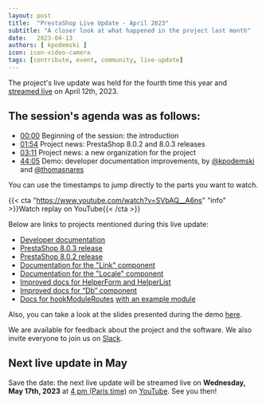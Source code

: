 ```yaml
---
layout: post
title:  "PrestaShop Live Update - April 2023"
subtitle: "A closer look at what happened in the project last month"
date:   2023-04-13
authors: [ kpodemski ]
icon: icon-video-camera
tags: [contribute, event, community, live-update]
---
```


The project's live update was held for the fourth time this year and [streamed live](https://www.youtube.com/watch?v=SVbAQ__A6ns) on April 12th, 2023.

## The session's agenda was as follows:

- [00:00](hhttps://www.youtube.com/watch?v=SVbAQ__A6ns) Beginning of the session: the introduction
- [01:54](https://youtu.be/SVbAQ__A6ns?t=114) Project news: PrestaShop 8.0.2 and 8.0.3 releases
- [03:11](https://youtu.be/SVbAQ__A6ns?t=191) Project news: a new organization for the project
- [44:05](https://youtu.be/SVbAQ__A6ns?t=2644) Demo: developer documentation improvements, by [@kpodemski](https://github.com/kpodemski) and [@thomasnares](https://github.com/thomasnares)

You can use the timestamps to jump directly to the parts you want to watch.

{{< cta "https://www.youtube.com/watch?v=SVbAQ__A6ns" "info" >}}Watch replay on YouTube{{< /cta >}}

Below are links to projects mentioned during this live update:
- [Developer documentation](https://devdocs.prestashop-project.org/)
- [PrestaShop 8.0.3 release](https://build.prestashop-project.org/news/2023/prestashop-8-0-3-maintenance-release/)
- [PrestaShop 8.0.2 release](https://build.prestashop-project.org/news/2023/prestashop-8-0-2-maintenance-release/)
- [Documentation for the "Link" component](https://devdocs.prestashop-project.org/8/development/components/link/)
- [Documentation for the "Locale" component](https://devdocs.prestashop-project.org/8/development/components/locale/)
- [Improved docs for HelperForm and HelperList](https://devdocs.prestashop-project.org/8/development/components/helpers/#the-main-helpers)
- [Improved docs for “Db” component](https://devdocs.prestashop-project.org/8/development/components/database/db/)
- [Docs for hookModuleRoutes](https://devdocs.prestashop-project.org/8/modules/concepts/hooks/list-of-hooks/moduleroutes/) [with an example module](https://github.com/PrestaShop/example-modules/tree/master/demomoduleroutes)

Also, you can take a look at the slides presented during the demo [here](https://docs.google.com/presentation/d/1TimLgtYTMMWcCIPWepclcVH2IaS430PbnXJTboKPio4/edit?usp=sharing).

We are available for feedback about the project and the software. We also invite everyone to join us on [Slack](https://www.prestashop-project.org/slack/).

## Next live update in May

Save the date: the next live update will be streamed live on **Wednesday, May 17th, 2023** at [4 pm (Paris time)](https://time.is/1600_17_May_2023_in_Paris) on [YouTube](https://www.youtube.com/watch?v=MnUXQ60hL_g). See you then!
